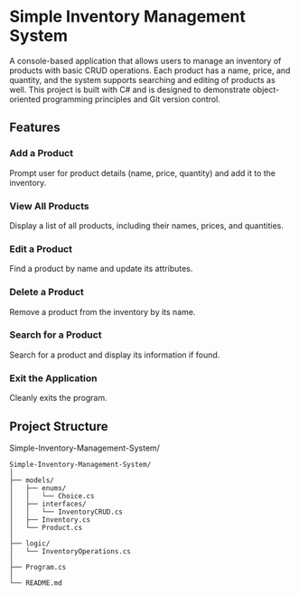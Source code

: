 # Simple Inventory Management System

A console-based application that allows users to manage an inventory of products with basic CRUD operations. Each product has a name, price, and quantity, and the system supports searching and editing of products as well. This project is built with C# and is designed to demonstrate object-oriented programming principles and Git version control.


## Features
### Add a Product
Prompt user for product details (name, price, quantity) and add it to the inventory. 

### View All Products
Display a list of all products, including their names, prices, and quantities.

### Edit a Product
Find a product by name and update its attributes.

### Delete a Product
Remove a product from the inventory by its name.

### Search for a Product
Search for a product and display its information if found.

### Exit the Application
Cleanly exits the program.

## Project Structure
Simple-Inventory-Management-System/

```
Simple-Inventory-Management-System/
│
├── models/
│   ├── enums/
│   │   └── Choice.cs
│   ├── interfaces/
│   │   └── InventoryCRUD.cs
│   ├── Inventory.cs
│   └── Product.cs     
│
├── logic/
│   └── InventoryOperations.cs     
│
├── Program.cs            
│
└── README.md         
```